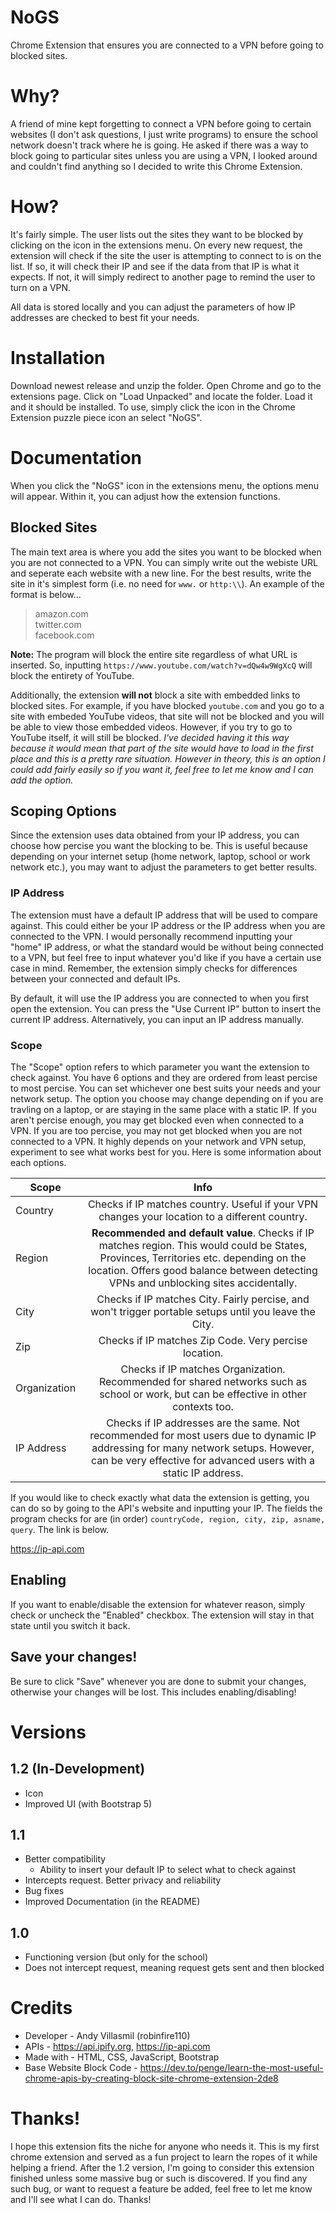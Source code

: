 # NoGS
 Chrome Extension that ensures you are connected to a VPN before going to blocked sites.

# Why?
 A friend of mine kept forgetting to connect a VPN before going to certain websites (I don't ask questions, I just write programs) to ensure the school network doesn't track where he is going. He asked if there was a way to block going to particular sites unless you are using a VPN, I looked around and couldn't find anything so I decided to write this Chrome Extension.

# How?
 It's fairly simple. The user lists out the sites they want to be blocked by clicking on the icon in the extensions menu. On every new request, the extension will check if the site the user is attempting to connect to is on the list. If so, it will check their IP and see if the data from that IP is what it expects. If not, it will simply redirect to another page to remind the user to turn on a VPN.
 
 All data is stored locally and you can adjust the parameters of how IP addresses are checked to best fit your needs.

# Installation
 Download newest release and unzip the folder. Open Chrome and go to the extensions page. Click on "Load Unpacked" and locate the folder. Load it and it should be installed. To use, simply click the icon in the Chrome Extension puzzle piece icon an select "NoGS".
 
# Documentation
 When you click the "NoGS" icon in the extensions menu, the options menu will appear. Within it, you can adjust how the extension functions.
 
## Blocked Sites
 The main text area is where you add the sites you want to be blocked when you are not connected to a VPN. You can simply write out the webiste URL and seperate each website with a new line. For the best results, write the site in it's simplest form (i.e. no need for `www.` or `http:\\`). An example of the format is below...
 >amazon.com\
 >twitter.com\
 >facebook.com
 
 **Note:** The program will block the entire site regardless of what URL is inserted. So, inputting `https://www.youtube.com/watch?v=dQw4w9WgXcQ` will block the entirety of YouTube.
 
 Additionally, the extension **will not** block a site with embedded links to blocked sites. For example, if you have blocked `youtube.com` and you go to a site with embeded YouTube videos, that site will not be blocked and you will be able to view those embedded videos. However, if you try to go to YouTube itself, it will still be blocked. *I've decided having it this way because it would mean that part of the site would have to load in the first place and this is a pretty rare situation. However in theory, this is an option I could add fairly easily so if you want it, feel free to let me know and I can add the option.*
 
## Scoping Options
 Since the extension uses data obtained from your IP address, you can choose how percise you want the blocking to be. This is useful because depending on your internet setup (home network, laptop, school or work network etc.), you may want to adjust the parameters to get better results.

### IP Address
 The extension must have a default IP address that will be used to compare against. This could either be your IP address or the IP address when you are connected to the VPN. I would personally recommend inputting your "home" IP address, or what the standard would be without being connected to a VPN, but feel free to input whatever you'd like if you have a certain use case in mind. Remember, the extension simply checks for differences between your connected and default IPs.
 
 By default, it will use the IP address you are connected to when you first open the extension. You can press the "Use Current IP" button to insert the current IP address. Alternatively, you can input an IP address manually. 
 
### Scope
 The "Scope" option refers to which parameter you want the extension to check against. You have 6 options and they are ordered from least percise to most percise. You can set whichever one best suits your needs and your network setup. The option you choose may change depending on if you are travling on a laptop, or are staying in the same place with a static IP. If you aren't percise enough, you may get blocked even when connected to a VPN. If you are too percise, you may not get blocked when you are not connected to a VPN. It highly depends on your network and VPN setup, experiment to see what works best for you. Here is some information about each options.
 
 | Scope  | Info |
 | ------------- |:-------------:|
 | Country      |Checks if IP matches country. Useful if your VPN changes your location to a different country.|
 | Region      |**Recommended and default value**. Checks if IP matches region. This would could be States, Provinces, Territories etc. depending on the location. Offers good balance between detecting VPNs and unblocking sites accidentally.|
 | City      |Checks if IP matches City. Fairly percise, and won't trigger portable setups until you leave the City.|
 | Zip      |Checks if IP matches Zip Code. Very percise location.|
 | Organization      |Checks if IP matches Organization. Recommended for shared networks such as school or work, but can be effective in other contexts too.|
 | IP Address      |Checks if IP addresses are the same. Not recommended for most users due to dynamic IP addressing for many network setups. However, can be very effective for advanced users with a static IP address.|
 
 If you would like to check exactly what data the extension is getting, you can do so by going to the API's website and inputting your IP. The fields the program checks for are (in order) `countryCode, region, city, zip, asname, query`. The link is below.
 
 https://ip-api.com

## Enabling
 If you want to enable/disable the extension for whatever reason, simply check or uncheck the "Enabled" checkbox. The extension will stay in that state until you switch it back.

## Save your changes!
 Be sure to click "Save" whenever you are done to submit your changes, otherwise your changes will be lost. This includes enabling/disabling!


# Versions
## 1.2 (In-Development)
* Icon
* Improved UI (with Bootstrap 5)


## 1.1
* Better compatibility
	* Ability to insert your default IP to select what to check against
* Intercepts request. Better privacy and reliability
* Bug fixes
* Improved Documentation (in the README)

## 1.0
* Functioning version (but only for the school)
* Does not intercept request, meaning request gets sent and then blocked

# Credits
* Developer - Andy Villasmil (robinfire110)
* APIs - https://api.ipify.org, https://ip-api.com
* Made with - HTML, CSS, JavaScript, Bootstrap
* Base Website Block Code - https://dev.to/penge/learn-the-most-useful-chrome-apis-by-creating-block-site-chrome-extension-2de8

# Thanks!
 I hope this extension fits the niche for anyone who needs it. This is my first chrome extension and served as a fun project to learn the ropes of it while helping a friend. After the 1.2 version, I'm going to consider this extension finished unless some massive bug or such is discovered. If you find any such bug, or want to request a feature be added, feel free to let me know and I'll see what I can do. 
 Thanks!
